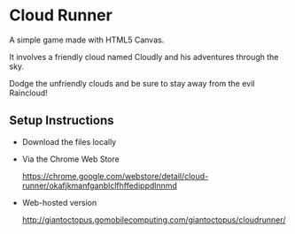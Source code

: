 Cloud Runner
=================

A simple game made with HTML5 Canvas.

It involves a friendly cloud named Cloudly and his adventures through the sky.

Dodge the unfriendly clouds and be sure to stay away from the evil Raincloud!

Setup Instructions
-------------

- Download the files locally

- Via the Chrome Web Store

    https://chrome.google.com/webstore/detail/cloud-runner/okafjkmanfganblclfhffedippdlnnmd

- Web-hosted version

    http://giantoctopus.gomobilecomputing.com/giantoctopus/cloudrunner/
